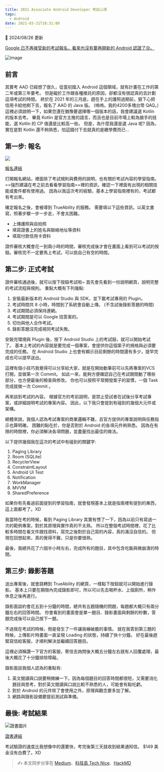 ```yaml
---
title: 2021 Associate Android Developer 考試心得
tags: 
  - Android
date: 2021-03-31T18:31:00
---
```


📢 2024/08/26 更新 

[Google 已不再接受新的考試報名，看來也沒有要再開新的 Android 認證了😢。](https://developers.google.com/certification/associate-android-developer)

![image](https://hackmd.io/_uploads/ryP12OYoA.png)

## 前言

其實考 AAD 已經想了很久，從當初踏入 Android 這個領域，就有計畫在工作的第二年或第三年要考。
但是礙於工作跟各種推託的原因，卻都沒有很認真的去計劃這項考試的時間。
終於在 2021 年的三月底，趕在手上的護照過期前，狠下心把信用卡給他刷下去，報名了 AAD 的 Java 版。
(嗚嗚，我的4200多塊台幣 QAQ。)
這裡必須說明一下，如果您還在猶豫要選擇哪一個版本的話，我會建議選 Kotlin 的版本去考。
畢竟 Kotlin 是官方主推的語言，而且也是目前市場上較為搶手的技能，選 Kotlin 的 CP 值還是比較高一些。
但是，為什麼我還是選 Java 呢?
因為，實在是對 Kotlin 還不夠熟悉，怕這錢付下去就真的是繳學費而已...

## 第一步: 報名

![](https://i.imgur.com/nsLXeLh.png)

[報名連結](https://developers.google.com/certification/associate-android-developer)

打開報名網站，裡面除了考試規則與費用的說明，也有關於考試內容的學習指南。
==強烈建議在考之前去看看學習指南==裡的資訊，確認一下裡面有出現的相關技能或套件都有使用過。
因為以我這次考的經驗，基本上學習指南裡有的，考試都有考出來。

確定報名之後，會被導到 TrueAbility 的服務。
需要填以下這些資訊，以英文書寫，照著步驟一步一步走，不會太困難。

- 上傳護照與自拍照
- 填寫證書上的姓名與聯絡地址等資料
- 填寫付款信用卡資料

證件審核大概會花一到兩小時的時間，審核完成後才會在畫面上看到可以考試的按鈕。審核完不一定要馬上考試，可以挑自己有空的時間。

## 第二步: 正式考試

證件審核通過後，就可以按下按鈕考試啦~
首先會先看到一份說明網頁，說明完整的考試流程與規則。
重點大概有下列幾點:


1. 安裝最新版本的 Android Studio 與 SDK，並下載考試專用的 Plugin。
2. 考試時間共 8 小時，時間到了系統會自動上傳。 (不含試後錄影答題的時間)
3. 考試期間必須保持連網。
4. 考試期間是可以 Google 找答案的。
5. 切勿與他人合作考試。
6. 錄影答題沒完成視同考試失敗。


安裝完環境與 Plugin 後，按下 Android Studio 上的考試鈕，就可以開始考試了。
基本上考試的內容就是要完成一個專案，會提供你這個案子的規格與必須要完成的任務。
在 Android Studio 上也會有顯示目前剩餘的時間還有多少，提早完成也可以提早送出。

這裡有個小技巧我覺得可以分享給大家，就是在開始動筆前可以先將專案的VCS打開，並做第一次 Commit。
如此一來，能夠方便確認自己在考試期間動了哪些部分，也方便最後的檢查與修改。
你也可以按照平常開發案子的習慣，一個 Task 完成就做一次 Commit 。

再來談到考試的內容。
根據官方的考前說明，是禁止受試者在試後分享考試專案，或詳細說明考試的專案內容。
因此，以下我只會提到有碰到的幾個大元件或架構。

總體來說，我個人認為考試專案的商業邏輯不難，且官方提供的專案說明與任務指示也算明確。
困難的點在於，你是否對於 Android 的各項元件夠熟悉。
因為在有限的時間裡，你必須解決各項問題，並盡量找出最佳的做法。

以下提供幾個我在這次的考試中有碰到的關鍵字:


1. Paging Library
2. Room (SQLite)
3. RecyclerView
4. ConstraintLayout
5. Android UI Test
6. Notification
7. WorkManager
8. MVVM
9.  SharedPreference


如果你有先看過前面提到的學習指南，就會發現基本上就是指南裡有提到的東西，這上面都考了。XD

我當時在考的時候，看到 Paging Library 其實有愣了一下，因為以前只有寫過一次的範例專案，對於其原理與實作真的不太熟。
所以在整個考試時間裡，花了比較多時間在看文件跟找資料，寫完之後對於自己寫的內容，真的滿沒自信的。
但現在回想起來，真的覺得不難，只是你要很熟。

最後，我總共花了六個半小時左右，完成所有的題目，其中包含吃飯與微崩潰的時間。

## 第三步: 錄影答題

送出專案後，就會跳轉到 TrueAbility 的網頁，一樣點下按鈕就可以開始進行錄影。
基本上只要在期限內完成錄影即可，所以可以先去喝杯水、上個廁所，稍作休息之後再進行。

錄影面談約會花五到十分鐘的時間，總共有五題隨機的問題，每題都大概只有兩分鐘左右的回答時間。
你會看到的畫面會是單一題目、錄影畫面與剩餘的秒數，答題完成後可以自己按下一題。

不過我在考試的時候，倒是發生了一件讓我嚇破膽的事情。
就在我答到第三題的時候，上傳影片時畫面一直呈現 Loading 的狀態，持續了快十分鐘。
好在最後趕緊寫信給客服，才順利解決並繼續回答題目。

這裡必須稱讚一下官方的客服，寄信去詢問後大概五分鐘左右就有人回覆處理，最後大概花了十分鐘排除障礙。

錄影面談我個人認為的重點有:


1. 英文閱讀與口說要稍微練一下。因為每個題目的回答時間都很短，又需要消化題目與思考，對於英文閱讀與口說比較不熟悉的人，可能會有點吃虧。
2. 對於 Android 的元件除了會使用之外，原理與觀念要多加了解。
3. 網路與錄影設備要提前測試與準備。

## 最後: 考試結果

![證書圖片](https://api.accredible.com/v1/frontend/credential_website_embed_image/certificate/56248683)

[證書連結](https://www.credential.net/369f4195-930e-4f41-9109-88b8be155ca3)

考試驗證的速度比我想像中的還要快，考完後第三天就收到結果通知信。
$149 美金沒有白費了。XD

> ✍ 本文同步分享在 [Medium](https://medium.com/dh-blog/2021-associate-android-developer-%E8%80%83%E8%A9%A6%E5%BF%83%E5%BE%97-7f2ce00d4d6)、[科技島 Tech Nice](https://www.technice.com.tw/techmanage/18297/)、[HackMD](https://hackmd.io/@dh46tw/2021-aad-experience)
